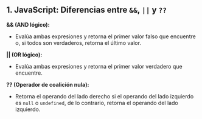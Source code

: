 
## 1. JavaScript: Diferencias entre `&&`, `||` y `??`

**&& (AND lógico):** 
- Evalúa ambas expresiones y retorna el primer valor falso que encuentre o, si todos son verdaderos, retorna el último valor.

**|| (OR lógico):**
- Evalúa ambas expresiones y retorna el primer valor verdadero que encuentre.

**?? (Operador de coalición nula):**
- Retorna el operando del lado derecho si el operando del lado izquierdo es `null` o `undefined`, de lo contrario, retorna el operando del lado izquierdo.
